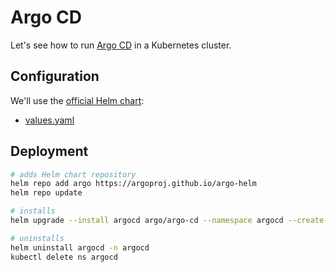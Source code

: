 # Argo CD

Let's see how to run [Argo CD](https://argoproj.github.io/cd) in a Kubernetes cluster.

## Configuration

We'll use the [official Helm chart](https://github.com/argoproj/argo-helm/tree/main/charts/argo-cd):

- [values.yaml](https://github.com/argoproj/argo-helm/blob/main/charts/argo-cd/values.yaml)

## Deployment

```bash
# adds Helm chart repository
helm repo add argo https://argoproj.github.io/argo-helm
helm repo update

# installs
helm upgrade --install argocd argo/argo-cd --namespace argocd --create-namespace

# uninstalls
helm uninstall argocd -n argocd
kubectl delete ns argocd
```
